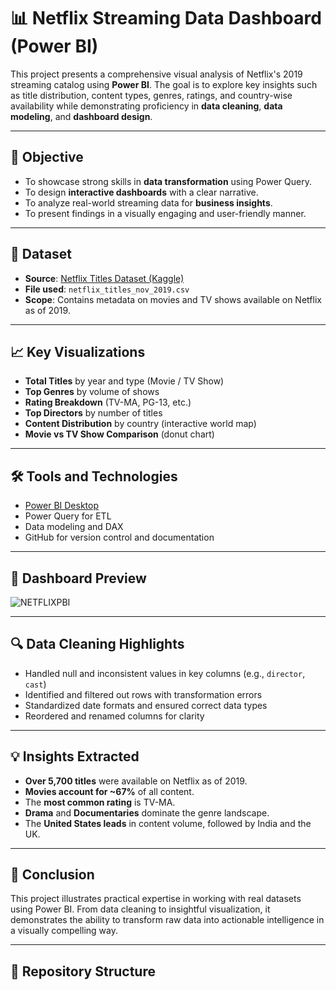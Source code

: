 # 📊 Netflix Streaming Data Dashboard (Power BI)

This project presents a comprehensive visual analysis of Netflix's 2019 streaming catalog using **Power BI**. The goal is to explore key insights such as title distribution, content types, genres, ratings, and country-wise availability while demonstrating proficiency in **data cleaning**, **data modeling**, and **dashboard design**.

---

## 🎯 Objective

- To showcase strong skills in **data transformation** using Power Query.
- To design **interactive dashboards** with a clear narrative.
- To analyze real-world streaming data for **business insights**.
- To present findings in a visually engaging and user-friendly manner.

---

## 📂 Dataset

- **Source**: [Netflix Titles Dataset (Kaggle)](https://www.kaggle.com/datasets/shivamb/netflix-shows)
- **File used**: `netflix_titles_nov_2019.csv`
- **Scope**: Contains metadata on movies and TV shows available on Netflix as of 2019.

---

## 📈 Key Visualizations

- **Total Titles** by year and type (Movie / TV Show)
- **Top Genres** by volume of shows
- **Rating Breakdown** (TV-MA, PG-13, etc.)
- **Top Directors** by number of titles
- **Content Distribution** by country (interactive world map)
- **Movie vs TV Show Comparison** (donut chart)

---

## 🛠 Tools and Technologies

- [Power BI Desktop](https://powerbi.microsoft.com/)
- Power Query for ETL
- Data modeling and DAX
- GitHub for version control and documentation

---

## 📸 Dashboard Preview

![NETFLIXPBI](https://github.com/user-attachments/assets/6a16212f-5cd8-497a-a8fe-ccff9c57245b)


---

## 🔍 Data Cleaning Highlights

- Handled null and inconsistent values in key columns (e.g., `director`, `cast`)
- Identified and filtered out rows with transformation errors
- Standardized date formats and ensured correct data types
- Reordered and renamed columns for clarity

---

## 💡 Insights Extracted

- **Over 5,700 titles** were available on Netflix as of 2019.
- **Movies account for ~67%** of all content.
- The **most common rating** is TV-MA.
- **Drama** and **Documentaries** dominate the genre landscape.
- The **United States leads** in content volume, followed by India and the UK.

---

## 📌 Conclusion

This project illustrates practical expertise in working with real datasets using Power BI. From data cleaning to insightful visualization, it demonstrates the ability to transform raw data into actionable intelligence in a visually compelling way.

---

## 📁 Repository Structure

